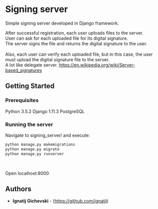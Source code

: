 # Signing server

Simple signing server developed in Django framework.

After successful registration, each user uploads files to the server.<br/>
User can ask for each uploaded file for its digital signature.<br/>
The server signs the file and returns the digital signature to the user.<br/>
<br/>
Also, each user can verify each uploaded file, but in this case, the user must upload the digital signature file to the server.
<br/>
A lot like delegate server.
https://en.wikipedia.org/wiki/Server-based_signatures


## Getting Started

### Prerequisites

Python 3.5.2
Django 1.11.3
PostgreSQL

### Running the server
Navigate to signing_server/ and execute:<br/>
```python
python manage.py makemigrations
python manage.py migrate
python manage.py runserver
```
<br/>

Open localhost:8000


## Authors

* **Ignatij Gichevski** - (https://github.com/ignatij)

